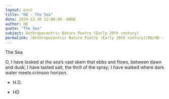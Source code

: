 ```yaml
---
layout: post
title: "HD - The Sea"
date: 2024-12-30 12:00:00 -0000
author: HD
quote: "The Sea"
subject: Anthropocentric Nature Poetry (Early 20th century)
permalink: /Anthropocentric Nature Poetry (Early 20th century)/HD/HD - The Sea
---
```


The Sea

O, I have looked
at the sea’s vast skein
that ebbs and flows,
between dawn and dusk;
I have tasted salt,
the thrill of the spray;
I have walked
where dark water meets
crimson horizon.  

- H.D.

- HD
